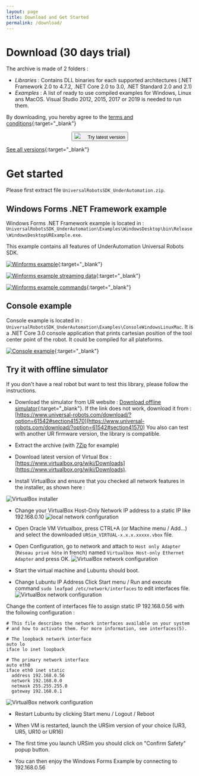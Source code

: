 ```yaml
---
layout: page
title: Download and Get Started
permalink: /download/
---
```


# Download (30 days trial)

The archive is made of 2 folders :
- _Libraries_ : Contains DLL binaries for each supported architectures (.NET Framework 2.0 to 4.7.2, .NET Core 2.0 to 3.0, .NET Standard 2.0 and 2.1)
- _Examples_ : A list of ready to use compiled examples for Windows, Linux ans MacOS. Visual Studio 2012, 2015, 2017 or 2019 is needed to run them.

By downloading, you hereby agree to the [terms and conditions](/eula){:target="_blank"}

<center>
<div class="btn-container">
      <button title="Download it now !" onclick="window.open('https://github.com/underautomation/UniversalRobots/releases/latest/download/UniversalRobotsSDK_UnderAutomation.zip', '_blank')" class="btn-pill">
        <span><img src="/assets/download.png" style="margin-right:20px;" />Try latest version</span>
      </button>
</div>
</center>

[See all versions](https://github.com/underautomation/UniversalRobots/releases){:target="_blank"}

# Get started
Please first extract file ```UniversalRobotsSDK_UnderAutomation.zip```.


## Windows Forms .NET Framework example

Windows Forms .NET Framework example is located in : ```UniversalRobotsSDK_UnderAutomation\Examples\WindowsDesktop\bin\Release\WindowsDesktopURExample.exe```.

This example contains all features of UnderAutomation Universal Robots SDK.

[![Winforms example](/assets/winforms-example.gif)](/assets/winforms-example.gif){:target="_blank"}

[![Winforms example streaming data](/assets/windows-forms-example-streaming-annotated.png)](/assets/windows-forms-example-streaming-annotated.png){:target="_blank"}

[![Winforms example commands](/assets/windows-forms-example-commands-annotated.png)](/assets/windows-forms-example-commands-annotated.png){:target="_blank"}

## Console example

Console example is located in : ```UniversalRobotsSDK_UnderAutomation\Examples\ConsoleWindowsLinuxMac```.
It is a .NET Core 3.0 console application that prints cartesian position of the tool center point of the robot. It could be compiled for all plateforms.

[![Console example](/assets/console-example.gif)](/assets/console-example.gif){:target="_blank"}


## Try it with offline simulator
If you don't have a real robot but want to test this library, please follow the instructions.

* Download the simulator from UR website : [Download offline simulator](https://s3-eu-west-1.amazonaws.com/ur-support-site/61543/URSim_VIRTUAL-5.6.0.90886.rar){:target="_blank"}.
If the link does not work, download it from : [https://www.universal-robots.com/download/?option=61542#section41570](https://www.universal-robots.com/download/?option=61542#section41570)
You also can test with another UR firmware version, the library is compatible.

* Extract the archive (with [7Zip](https://www.7-zip.org/a/7z1900-x64.exe) for example)

* Download latest version of Virtual Box : [https://www.virtualbox.org/wiki/Downloads](https://www.virtualbox.org/wiki/Downloads).

* Install VirtualBox and ensure that you checked all network features in the installer, as shown here :

![VirtualBox installer](/assets/virtualbox-installer.PNG)

* Change your VirtualBox Host-Only Network IP address to a static IP like 192.168.0.10
![local network configuration](/assets/local-network-configuration.PNG)

* Open Oracle VM Virtualbox, press CTRL+A (or Machine menu / Add...) and select the downloaded ```URSim_VIRTUAL-x.x.x.xxxxx.vbox``` file.

* Open Configuration, go to network and attach to ```Host only Adapter``` (```Réseau privé hôte``` in french) named ```Virtualbox Host-only Ethernet Adapter``` and press OK.
![VirtualBox network configuration](/assets/virtualbox-network.PNG)

* Start the virtual machine and Lubuntu should boot.

* Change Lubuntu IP Address
Click Start menu / Run and execute command ```sudo leafpad /etc/network/interfaces``` to edit interfaces file.
![VirtualBox network configuration](/assets/edit-interfaces-command.PNG)

Change the content of interfaces file to assign static IP 192.168.0.56 with the following configuration :

```
# This file describes the network interfaces available on your system
# and how to activate them. For more information, see interfaces(5).

# The loopback network interface
auto lo
iface lo inet loopback

# The primary network interface
auto eth0
iface eth0 inet static
  address 192.168.0.56
  network 192.168.0.0
  netmask 255.255.255.0
  gateway 192.168.0.1
```

![VirtualBox network configuration](/assets/edit-interfaces-static-ip.png)

* Restart Lubuntu by clicking Start menu / Logout / Reboot

* When VM is restarted, launch the URSim version of your choice (UR3, UR5, UR10 or UR16)

* The first time you launch URSim you should click on "Confirm Safety" popup button. 

* You can then enjoy the Windows Forms Example by connecting to 192.168.0.56